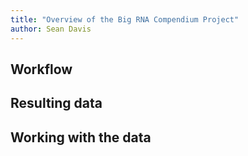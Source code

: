 ```yaml
---
title: "Overview of the Big RNA Compendium Project"
author: Sean Davis
---
```


## Workflow

## Resulting data

## Working with the data

